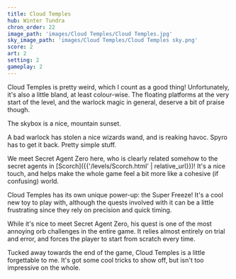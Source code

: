 ```yaml
---
title: Cloud Temples
hub: Winter Tundra
chron_order: 22
image_path: 'images/Cloud Temples/Cloud Temples.jpg'
sky_image_path: 'images/Cloud Temples/Cloud Temples sky.png'
score: 2
art: 2
setting: 2
gameplay: 2
---
```

Cloud Temples is pretty weird, which I count as a good thing! Unfortunately, it's also a little bland, at least colour-wise. The floating platforms at the very start of the level, and the warlock magic in general, deserve a bit of praise though.

The skybox is a nice, mountain sunset.
<!--excerpt-->
A bad warlock has stolen a nice wizards wand, and is reaking havoc. Spyro has to get it back. Pretty simple stuff.

We meet Secret Agent Zero here, who is clearly related somehow to the secret agents in [Scorch]({{'/levels/Scorch.html' | relative_url}})! It's a nice touch, and helps make the whole game feel a bit more like a cohesive (if confusing) world.
<!--excerpt-->
Cloud Temples has its own unique power-up: the Super Freeze! It's a cool new toy to play with, although the quests involved with it can be a little frustrating since they rely on precision and quick timing.

While it's nice to meet Secret Agent Zero, his quest is one of the most annoying orb challenges in the entire game. It relies almost entirely on trial and error, and forces the player to start from scratch every time.
<!--excerpt-->
Tucked away towards the end of the game, Cloud Temples is a little forgettable to me. It's got some cool tricks to show off, but isn't too impressive on the whole.